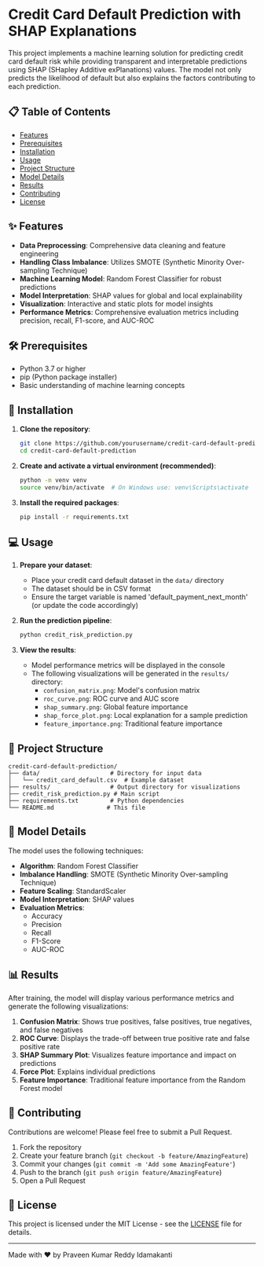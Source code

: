 # Credit Card Default Prediction with SHAP Explanations

This project implements a machine learning solution for predicting credit card default risk while providing transparent and interpretable predictions using SHAP (SHapley Additive exPlanations) values. The model not only predicts the likelihood of default but also explains the factors contributing to each prediction.

## 📋 Table of Contents
- [Features](#-features)
- [Prerequisites](#-prerequisites)
- [Installation](#-installation)
- [Usage](#-usage)
- [Project Structure](#-project-structure)
- [Model Details](#-model-details)
- [Results](#-results)
- [Contributing](#-contributing)
- [License](#-license)

## ✨ Features

- **Data Preprocessing**: Comprehensive data cleaning and feature engineering
- **Handling Class Imbalance**: Utilizes SMOTE (Synthetic Minority Over-sampling Technique)
- **Machine Learning Model**: Random Forest Classifier for robust predictions
- **Model Interpretation**: SHAP values for global and local explainability
- **Visualization**: Interactive and static plots for model insights
- **Performance Metrics**: Comprehensive evaluation metrics including precision, recall, F1-score, and AUC-ROC

## 🛠 Prerequisites

- Python 3.7 or higher
- pip (Python package installer)
- Basic understanding of machine learning concepts

## 🚀 Installation

1. **Clone the repository**:
   ```bash
   git clone https://github.com/yourusername/credit-card-default-prediction.git
   cd credit-card-default-prediction
   ```

2. **Create and activate a virtual environment (recommended)**:
   ```bash
   python -m venv venv
   source venv/bin/activate  # On Windows use: venv\Scripts\activate
   ```

3. **Install the required packages**:
   ```bash
   pip install -r requirements.txt
   ```

## 💻 Usage

1. **Prepare your dataset**:
   - Place your credit card default dataset in the `data/` directory
   - The dataset should be in CSV format
   - Ensure the target variable is named 'default_payment_next_month' (or update the code accordingly)

2. **Run the prediction pipeline**:
   ```bash
   python credit_risk_prediction.py
   ```

3. **View the results**:
   - Model performance metrics will be displayed in the console
   - The following visualizations will be generated in the `results/` directory:
     - `confusion_matrix.png`: Model's confusion matrix
     - `roc_curve.png`: ROC curve and AUC score
     - `shap_summary.png`: Global feature importance
     - `shap_force_plot.png`: Local explanation for a sample prediction
     - `feature_importance.png`: Traditional feature importance

## 📁 Project Structure

```
credit-card-default-prediction/
├── data/                    # Directory for input data
│   └── credit_card_default.csv  # Example dataset
├── results/                 # Output directory for visualizations
├── credit_risk_prediction.py # Main script
├── requirements.txt         # Python dependencies
└── README.md               # This file
```

## 🤖 Model Details

The model uses the following techniques:

- **Algorithm**: Random Forest Classifier
- **Imbalance Handling**: SMOTE (Synthetic Minority Over-sampling Technique)
- **Feature Scaling**: StandardScaler
- **Model Interpretation**: SHAP values
- **Evaluation Metrics**:
  - Accuracy
  - Precision
  - Recall
  - F1-Score
  - AUC-ROC

## 📊 Results

After training, the model will display various performance metrics and generate the following visualizations:

1. **Confusion Matrix**: Shows true positives, false positives, true negatives, and false negatives
2. **ROC Curve**: Displays the trade-off between true positive rate and false positive rate
3. **SHAP Summary Plot**: Visualizes feature importance and impact on predictions
4. **Force Plot**: Explains individual predictions
5. **Feature Importance**: Traditional feature importance from the Random Forest model

## 🤝 Contributing

Contributions are welcome! Please feel free to submit a Pull Request.

1. Fork the repository
2. Create your feature branch (`git checkout -b feature/AmazingFeature`)
3. Commit your changes (`git commit -m 'Add some AmazingFeature'`)
4. Push to the branch (`git push origin feature/AmazingFeature`)
5. Open a Pull Request

## 📄 License

This project is licensed under the MIT License - see the [LICENSE](LICENSE) file for details.

---

Made with ❤️ by Praveen Kumar Reddy Idamakanti
